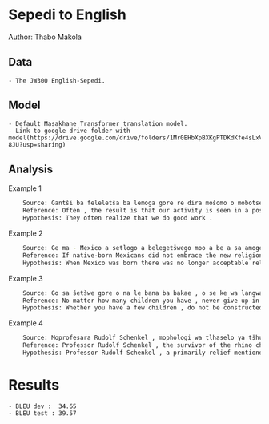 # Sepedi to English

Author: Thabo Makola

## Data

	- The JW300 English-Sepedi.

## Model

	- Default Masakhane Transformer translation model.
	- Link to google drive folder with model(https://drive.google.com/drive/folders/1Mr0EHbXpBXKgPTDKdKfe4sLxVy94-8JU?usp=sharing)

## Analysis

Example 1
```sh
	Source: Gantši ba feleletša ba lemoga gore re dira mošomo o mobotse .
 	Reference: Often , the result is that our activity is seen in a positive way .
 	Hypothesis: They often realize that we do good work .
```

Example 2
```sh
	Source: Ge ma - Mexico a setlogo a belegetšwego moo a be a sa amogele bodumedi bjo bofsa , a be a tšewa e le barapedi ba diswantšho gomme a tlaišwa o šoro .
 	Reference: If native-born Mexicans did not embrace the new religion , they were regarded as idolaters and were severely persecuted .
 	Hypothesis: When Mexico was born there was no longer acceptable religion , he was taken as idolatry and suffered severe persecution .
```

Example 3
```sh
	Source: Go sa šetšwe gore o na le bana ba bakae , o se ke wa langwa go ba thušeng tseleng e išago bophelong bjo bo sa felego .
 	Reference: No matter how many children you have , never give up in helping them along the path to everlasting life .
 	Hypothesis: Whether you have a few children , do not be constructed to help them in a way to everlasting life .
```

Example 4
```sh
	Source: Moprofesara Rudolf Schenkel , mophologi wa tlhaselo ya tšhukudu yo go boletšwego ka yena pejana o lla ka therešo ya gore motho o itirile lenaba le nnoši leo tšhukudu e nago le lona .
 	Reference: Professor Rudolf Schenkel , the survivor of the rhino charge described earlier , laments the fact that man has made himself the only enemy the rhino has .
 	Hypothesis: Professor Rudolf Schenkel , a primarily relief mentioned earlier charges the fact that a person has a solid enemy .
```

# Results
	- BLEU dev :  34.65
	- BLEU test : 39.57
